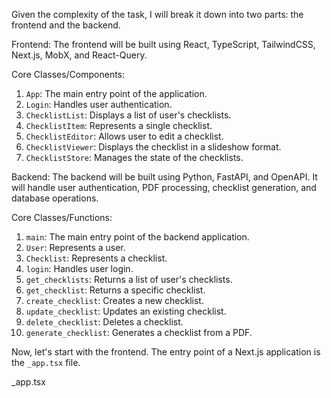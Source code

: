 Given the complexity of the task, I will break it down into two parts: the frontend and the backend. 

Frontend: 
The frontend will be built using React, TypeScript, TailwindCSS, Next.js, MobX, and React-Query. 

Core Classes/Components:
1. `App`: The main entry point of the application.
2. `Login`: Handles user authentication.
3. `ChecklistList`: Displays a list of user's checklists.
4. `ChecklistItem`: Represents a single checklist.
5. `ChecklistEditor`: Allows user to edit a checklist.
6. `ChecklistViewer`: Displays the checklist in a slideshow format.
7. `ChecklistStore`: Manages the state of the checklists.

Backend: 
The backend will be built using Python, FastAPI, and OpenAPI. It will handle user authentication, PDF processing, checklist generation, and database operations.

Core Classes/Functions:
1. `main`: The main entry point of the backend application.
2. `User`: Represents a user.
3. `Checklist`: Represents a checklist.
4. `login`: Handles user login.
5. `get_checklists`: Returns a list of user's checklists.
6. `get_checklist`: Returns a specific checklist.
7. `create_checklist`: Creates a new checklist.
8. `update_checklist`: Updates an existing checklist.
9. `delete_checklist`: Deletes a checklist.
10. `generate_checklist`: Generates a checklist from a PDF.

Now, let's start with the frontend. The entry point of a Next.js application is the `_app.tsx` file.

_app.tsx
